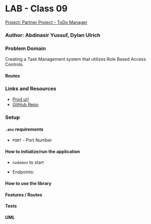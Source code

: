 LAB - Class 09
==============

[Project: Partner Project - ToDo Manager](https://github.com/abditake/Auth-module-final-project/tree/dev)




### [](https://github.com/abditake/Auth-module-final-project/tree/dev)Author: Abdinasir Yussuf, Dylan Ulrich

### [](https://github.com/abditake/Auth-module-final-project/tree/dev)Problem Domain

Creating a Task Management system that utilizes Role Based Access Controls. 

#### [](https://github.com/abditake/Auth-module-final-project/tree/dev)Routes

### [](https://github.com/abditake/Auth-module-final-project/tree/dev)Links and Resources

-   [Prod url](https://github.com/abditake/Auth-module-final-project/tree/dev)
-   [GitHub Repo](https://github.com/abditake/Auth-module-final-project/tree/dev)

### [](https://github.com/abditake/Auth-module-final-project/tree/dev)Setup

#### [](https://github.com/abditake/Auth-module-final-project/tree/dev)`.env` requirements

-   `PORT` - Port Number

#### [](https://github.com/abditake/Auth-module-final-project/tree/dev)How to initialize/run the application

-   `nodemon` to start

-   Endpoints:

#### [](https://github.com/abditake/Auth-module-final-project/tree/dev)How to use the library

#### [](https://github.com/abditake/Auth-module-final-project/tree/dev)Features / Routes

#### [](https://github.com/abditake/Auth-module-final-project/tree/dev)Tests

#### [](https://github.com/abditake/Auth-module-final-project/tree/dev)UML